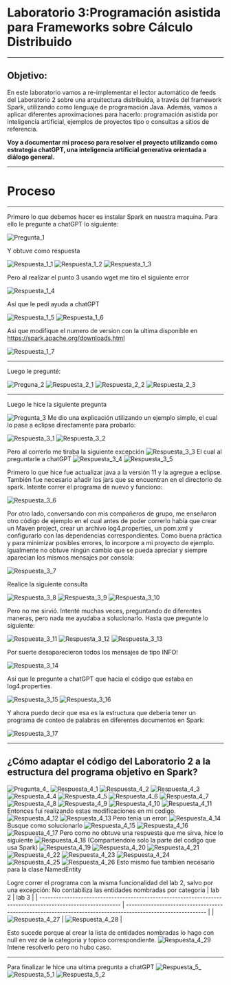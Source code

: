 # Laboratorio 3:Programación asistida para Frameworks sobre Cálculo Distribuido

---
## Objetivo:
En este laboratorio vamos a re-implementar el lector automático de feeds del Laboratorio 2 sobre una arquitectura distribuida, a través del framework Spark, utilizando como lenguaje de programación Java. Además, vamos a aplicar diferentes aproximaciones para hacerlo: programación asistida por inteligencia artificial, ejemplos de proyectos tipo o consultas a sitios de referencia.

**Voy a documentar mi proceso para resolver el proyecto utilizando como estrategia chatGPT, una inteligencia artificial generativa orientada a diálogo general.**

---
# Proceso
---
Primero lo que debemos hacer es instalar Spark en nuestra maquina. Para ello le pregunte a chatGPT lo siguiente:

![Pregunta_1](Imagenes/preg_1.png)

Y obtuve como respuesta

![Respuesta_1_1](Imagenes/preg_1_R1.png)
![Respuesta_1_2](Imagenes/preg_1_R2.png)
![Respuesta_1_3](Imagenes/preg_1_R3.png)

Pero al realizar el punto 3 usando wget me tiro el siguiente error

![Respuesta_1_4](Imagenes/preg_1_R4.png)

Así que le pedí ayuda a chatGPT

![Respuesta_1_5](Imagenes/preg_1_R5.png)
![Respuesta_1_6](Imagenes/preg_1_R6.png)

Asi que modifique el numero de version con la ultima disponible en https://spark.apache.org/downloads.html

![Respuesta_1_7](Imagenes/preg_1_R7.png)

---
Luego le pregunté:

![Preguna_2](Imagenes/preg_2_.png)
![Respuesta_2_1](Imagenes/preg_2_R1.png)
![Respuesta_2_2](Imagenes/preg_2_R2.png)
![Respuesta_2_3](Imagenes/preg_2_R3.png)

---
Luego le hice la siguiente pregunta

![Pregunta_3](Imagenes/preg_3_.png)
Me dio una explicación utilizando un ejemplo simple, el cual lo pase a eclipse directamente para probarlo:

![Respuesta_3_1](Imagenes/preg_3_R1.png)
![Respuesta_3_2](Imagenes/preg_3_R2.png)

Pero al correrlo me tiraba la siguiente excepción
![Respuesta_3_3](Imagenes/preg_3_R3.png)
El cual al preguntarle a chatGPT
![Respuesta_3_4](Imagenes/preg_3_R4.png)
![Respuesta_3_5](Imagenes/preg_3_R5.png)

Primero lo que hice fue actualizar java a la versión 11 y la agregue a eclipse.
También fue necesario añadir los jars que se encuentran en el directorio de spark.
Intente correr el programa de nuevo y funciono:

![Respuesta_3_6](Imagenes/preg_3_R6.png)

Por otro lado, conversando con mis compañeros de grupo, me enseñaron otro código de ejemplo en el cual antes de poder correrlo había que crear un Maven project, crear un archivo log4.properties, un pom.xml y configurarlo con las dependencias correspondientes.
Como buena práctica y para minimizar posibles errores, lo incorpore a mi proyecto de ejemplo. Igualmente no obtuve ningún cambio que se pueda apreciar y siempre aparecian los mismos mensajes por consola:

![Respuesta_3_7](Imagenes/preg_3_R7.png)

Realice la siguiente consulta

![Respuesta_3_8](Imagenes/preg_3_R8.png)
![Respuesta_3_9](Imagenes/preg_3_R9.png)
![Respuesta_3_10](Imagenes/preg_3_R10.png)

Pero no me sirvió. Intenté muchas veces, preguntando de diferentes maneras, pero nada me ayudaba a solucionarlo. Hasta que pregunte lo siguiente:

![Respuesta_3_11](Imagenes/preg_3_R11.png)
![Respuesta_3_12](Imagenes/preg_3_R12.png)
![Respuesta_3_13](Imagenes/preg_3_R13.png)

Por suerte desaparecieron todos los mensajes de tipo INFO!

![Respuesta_3_14](Imagenes/preg_3_R14.png)

Así que le pregunte a chatGPT que hacia el código que estaba en log4.properties.

![Respuesta_3_15](Imagenes/preg_3_R15.png)
![Respuesta_3_16](Imagenes/preg_3_R16.png)

Y ahora puedo decir que esa es la estructura que debería tener un programa de conteo de palabras en diferentes documentos en Spark:

![Respuesta_3_17](Imagenes/preg_3_R17.png)


---
## ¿Cómo adaptar el código del Laboratorio 2 a la estructura del programa objetivo en Spark?

![Pregunta_4_](Imagenes/preg_4_.png)
![Respuesta_4_1](Imagenes/preg_4_R1.png)
![Respuesta_4_2](Imagenes/preg_4_R2.png)
![Respuesta_4_3](Imagenes/preg_4_R3.png)
![Respuesta_4_4](Imagenes/preg_4_R4.png)
![Respuesta_4_5](Imagenes/preg_4_R5.png)
![Respuesta_4_6](Imagenes/preg_4_R6.png)
![Respuesta_4_7](Imagenes/preg_4_R7.png)
![Respuesta_4_8](Imagenes/preg_4_R8.png)
![Respuesta_4_9](Imagenes/preg_4_R9.png)
![Respuesta_4_10](Imagenes/preg_4_R10.png)
![Respuesta_4_11](Imagenes/preg_4_R11.png)
Entonces fui realizando estas modificaciones en mi codigo.
![Respuesta_4_12](Imagenes/preg_4_R12.png)
![Respuesta_4_13](Imagenes/preg_4_R13.png)
Pero tenia un error:
![Respuesta_4_14](Imagenes/preg_4_R14.png)
Busque como solucionarlo
![Respuesta_4_15](Imagenes/preg_4_R15.png)
![Respuesta_4_16](Imagenes/preg_4_R16.png)
![Respuesta_4_17](Imagenes/preg_4_R17.png)
Pero como no obtuve una respuesta que me sirva, hice lo siguiente
![Respuesta_4_18](Imagenes/preg_4_R18.png)
(Compartiendole solo la parte del codigo que usa Spark)
![Respuesta_4_19](Imagenes/preg_4_R19.png)
![Respuesta_4_20](Imagenes/preg_4_R20.png)
![Respuesta_4_21](Imagenes/preg_4_R21.png)
![Respuesta_4_22](Imagenes/preg_4_R22.png)
![Respuesta_4_23](Imagenes/preg_4_R23.png)
![Respuesta_4_24](Imagenes/preg_4_R24.png)
![Respuesta_4_25](Imagenes/preg_4_R25.png)
![Respuesta_4_26](Imagenes/preg_4_R26.png)
Esto mismo fue tambien necesario para la clase NamedEntity

Logre correr el programa con la misma funcionalidad del lab 2, salvo por una excepción:
No contabiliza las entidades nombradas por categoria
| lab 2                                                                                                     | lab 3                                                                                                     |
| ----------------------------------------------------------------------------------------------------------- | ----------------------------------------------------------------------------------------------------------- |
| ![Respuesta_4_27](Imagenes/preg_4_R27.png)                     | ![Respuesta_4_28](Imagenes/preg_4_R28.png)                     |

Esto sucede porque al crear la lista de entidades nombradas lo hago con null en vez de la categoria y topico correspondiente.
![Respuesta_4_29](Imagenes/preg_4_R29.png)
Intene resolverlo pero no hubo caso.

---
Para finalizar le hice una ultima pregunta a chatGPT
![Respuesta_5_](Imagenes/preg_5_.png)
![Respuesta_5_1](Imagenes/preg_5_R1.png)
![Respuesta_5_2](Imagenes/preg_5_R2.png)